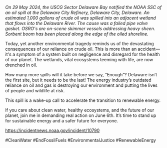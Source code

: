 *On 29 May 2024, the USCG Sector Delaware Bay notified the NOAA SSC of an oil spill at the Delaware City Refinery, Delaware City, Delaware. An estimated 1,000 gallons of crude oil was spilled into an adjacent wetland that flows into the Delaware River. The cause was a failed pipe valve gasket. OSRO's are on-scene skimmer vessels addressing heavy sheen. Sorbent boom has been placed along the edge of the oiled shoreline.* 

Today, yet another environmental tragedy reminds us of the devastating consequences of our reliance on crude oil. This is more than an accident—it's a symptom of a system built on negligence and disregard for the health of our planet. The wetlands, vital ecosystems teeming with life, are now drenched in oil. 

How many more spills will it take before we say, “Enough”? Delaware isn’t the first site, but it needs to be the last! The energy industry’s outdated reliance on oil and gas is destroying our environment and putting the lives of people and wildlife at risk.

This spill is a wake-up call to accelerate the transition to renewable energy.

If you care about clean water, healthy ecosystems, and the future of our planet, join me in demanding real action on June 6th. It’s time to stand up for sustainable energy and a safer future for everyone.

https://incidentnews.noaa.gov/incident/10790

#CleanWater #EndFossilFuels #EnvironmentalJustice #RenewableEnergy
